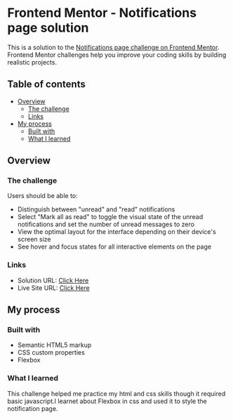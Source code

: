 # Frontend Mentor - Notifications page solution

This is a solution to the [Notifications page challenge on Frontend Mentor](https://www.frontendmentor.io/challenges/notifications-page-DqK5QAmKbC). Frontend Mentor challenges help you improve your coding skills by building realistic projects. 

## Table of contents

- [Overview](#overview)
  - [The challenge](#the-challenge)
  - [Links](#links)
- [My process](#my-process)
  - [Built with](#built-with)
  - [What I learned](#what-i-learned)


## Overview

### The challenge

Users should be able to:

- Distinguish between "unread" and "read" notifications
- Select "Mark all as read" to toggle the visual state of the unread notifications and set the number of unread messages to zero
- View the optimal layout for the interface depending on their device's screen size
- See hover and focus states for all interactive elements on the page


### Links

- Solution URL: [Click Here](https://github.com/anugcodes/NotificationPage-preview)
- Live Site URL: [Click Here](https://anugcodes.github.io/NotificationPage-preview/)

## My process

### Built with

- Semantic HTML5 markup
- CSS custom properties
- Flexbox

### What I learned

This challenge helped me practice my html and css skills though it required basic javascript.I learnet about Flexbox in css and used it to style the notification page.
